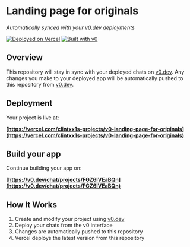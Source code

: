 # Landing page for originals

*Automatically synced with your [v0.dev](https://v0.dev) deployments*

[![Deployed on Vercel](https://img.shields.io/badge/Deployed%20on-Vercel-black?style=for-the-badge&logo=vercel)](https://vercel.com/clintxx1s-projects/v0-landing-page-for-originals)
[![Built with v0](https://img.shields.io/badge/Built%20with-v0.dev-black?style=for-the-badge)](https://v0.dev/chat/projects/FGZ6IVEaBQn)

## Overview

This repository will stay in sync with your deployed chats on [v0.dev](https://v0.dev).
Any changes you make to your deployed app will be automatically pushed to this repository from [v0.dev](https://v0.dev).

## Deployment

Your project is live at:

**[https://vercel.com/clintxx1s-projects/v0-landing-page-for-originals](https://vercel.com/clintxx1s-projects/v0-landing-page-for-originals)**

## Build your app

Continue building your app on:

**[https://v0.dev/chat/projects/FGZ6IVEaBQn](https://v0.dev/chat/projects/FGZ6IVEaBQn)**

## How It Works

1. Create and modify your project using [v0.dev](https://v0.dev)
2. Deploy your chats from the v0 interface
3. Changes are automatically pushed to this repository
4. Vercel deploys the latest version from this repository
